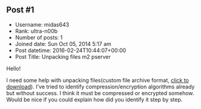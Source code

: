 ## Post #1
- Username: midas643
- Rank: ultra-n00b
- Number of posts: 1
- Joined date: Sun Oct 05, 2014 5:17 am
- Post datetime: 2016-02-24T10:44:07+00:00
- Post Title: Unpacking files m2 pserver

Hello!

I need some help with unpacking files(custom file archive format, [click to download](https://drive.google.com/file/d/0By-X6ETeyy1LeEhJMkE5NU03RXM/view?usp=sharing)). I've tried to identify compression/encryption algorithms already but without success. I think it must be compressed or encrypted somehow. Would be nice if you could explain how did you identify it step by step.
